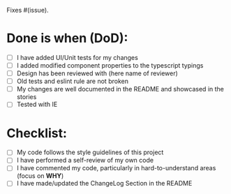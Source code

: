 Fixes #(issue).

# Done is when (DoD):
- [ ] I have added UI/Unit tests for my changes
- [ ] I added modified component properties to the typescript typings
- [ ] Design has been reviewed with (here name of reviewer)
- [ ] Old tests and eslint rule are not broken
- [ ] My changes are well documented in the README and showcased in the stories 
- [ ] Tested with IE

# Checklist:
- [ ] My code follows the style guidelines of this project
- [ ] I have performed a self-review of my own code
- [ ] I have commented my code, particularly in hard-to-understand areas (focus on **WHY**)
- [ ] I have made/updated the ChangeLog Section in the README 
